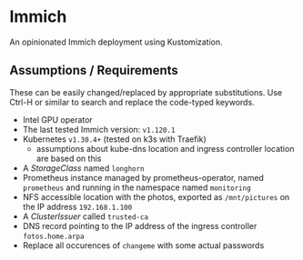 # Immich

An opinionated Immich deployment using Kustomization.

## Assumptions / Requirements

These can be easily changed/replaced by appropriate substitutions. Use Ctrl-H or similar to search and replace the code-typed keywords.

- Intel GPU operator
- The last tested Immich version: `v1.120.1`
- Kubernetes `v1.30.4+` (tested on k3s with Traefik)
  - assumptions about kube-dns location and ingress controller location are based on this
- A *StorageClass* named `longhorn`
- Prometheus instance managed by prometheus-operator, named `prometheus` and running in the namespace named `monitoring`
- NFS accessible location with the photos, exported as `/mnt/pictures` on the IP address `192.168.1.100`
- A *ClusterIssuer* called `trusted-ca`
- DNS record pointing to the IP address of the ingress controller `fotos.home.arpa`
- Replace all occurences of `changeme` with some actual passwords
